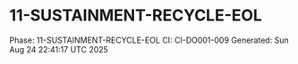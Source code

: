 # 11-SUSTAINMENT-RECYCLE-EOL
Phase: 11-SUSTAINMENT-RECYCLE-EOL
CI: CI-DO001-009
Generated: Sun Aug 24 22:41:17 UTC 2025
